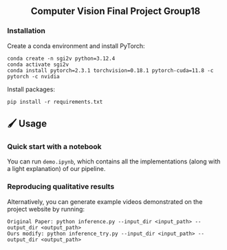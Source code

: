 <p align="center">
  <h2 align="center">Computer Vision Final Project Group18</h2>
  






### Installation

Create a conda environment and install PyTorch:

```
conda create -n sgi2v python=3.12.4
conda activate sgi2v
conda install pytorch=2.3.1 torchvision=0.18.1 pytorch-cuda=11.8 -c pytorch -c nvidia
```

Install packages:
```
pip install -r requirements.txt
```


## :paintbrush: Usage

  ### Quick start with a notebook
  You can run ```demo.ipynb```, which contains all the implementations (along with a light explanation) of our pipeline.

  ### Reproducing qualitative results

  Alternatively, you can generate example videos demonstrated on the project website by running:

  ```
  Original Paper: python inference.py --input_dir <input_path> --output_dir <output_path>
  Ours modify: python inference_try.py --input_dir <input_path> --output_dir <output_path>
  ```
  
  



